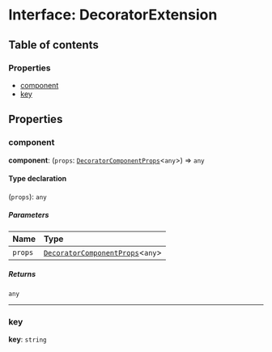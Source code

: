 # Interface: DecoratorExtension

## Table of contents

### Properties

* [component](/en/auto-docs/form-core/interfaces/DecoratorExtension.md#component)
* [key](/en/auto-docs/form-core/interfaces/DecoratorExtension.md#key)

## Properties

### component

**component**: (`props`: [`DecoratorComponentProps`](/en/auto-docs/form-core/interfaces/DecoratorComponentProps.md)<`any`>) => `any`

#### Type declaration

(`props`): `any`

##### Parameters

| Name | Type |
| :------ | :------ |
| `props` | [`DecoratorComponentProps`](/en/auto-docs/form-core/interfaces/DecoratorComponentProps.md)<`any`> |

##### Returns

`any`

***

### key

**key**: `string`
